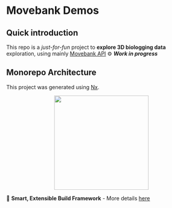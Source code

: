 # Movebank Demos

## Quick introduction

This repo is a _just-for-fun_ project to **explore 3D biologging data** exploration, using mainly [Movebank API](https://github.com/movebank/movebank-api-doc/blob/master/movebank-api.md)
⚙️ **_Work in progress_**

## Monorepo Architecture

This project was generated using [Nx](https://nx.dev).

<p style="text-align: center;"><img src="https://raw.githubusercontent.com/nrwl/nx/master/images/nx-logo.png" width="250"></p>

🔎 **Smart, Extensible Build Framework** - More details [here](./NX_DOC.md)
